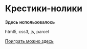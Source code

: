 # Крестики-нолики

**Здесь использовалось**

html5, css3, js, parcel

[Поиграть можно здесь](https://termitkin.github.io/tic-tac-toe/)

